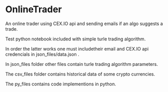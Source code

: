 # OnlineTrader
An online trader using CEX.IO  api  and sending emails if an algo suggests a trade.

Test python notebook included with simple turle trading algorithm.

In order the latter works one must includetheir email and CEX.IO api credencials in json_files/data.json . 

In json_files folder other files contain turle trading algorithm parameters.

The csv_files folder contains historical data of some crypto currencies.

The py_files contains code implementions in python.
